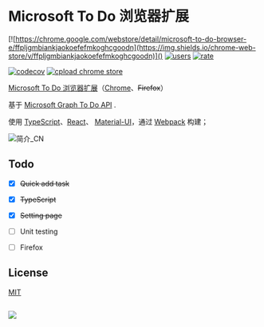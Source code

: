 # Microsoft To Do 浏览器扩展

[![https://chrome.google.com/webstore/detail/microsoft-to-do-browser-e/ffpljgmbiankjaokoefefmkoghcgoodn](https://img.shields.io/chrome-web-store/v/ffpljgmbiankjaokoefefmkoghcgoodn)]()
[![users](https://img.shields.io/chrome-web-store/users/ffpljgmbiankjaokoefefmkoghcgoodn)](https://chrome.google.com/webstore/detail/microsoft-to-do-browser-e/ffpljgmbiankjaokoefefmkoghcgoodn)
[![rate](https://img.shields.io/chrome-web-store/stars/ffpljgmbiankjaokoefefmkoghcgoodn)](https://chrome.google.com/webstore/detail/microsoft-to-do-browser-e/ffpljgmbiankjaokoefefmkoghcgoodn/reviews)

[![codecov](https://codecov.io/gh/WayneGongCN/microsoft-todo-browser-ext/branch/main/graph/badge.svg?token=OICY8Y0JVP)](https://codecov.io/gh/WayneGongCN/microsoft-todo-browser-ext)
[![cpload chrome store](https://github.com/WayneGongCN/microsoft-todo-browser-ext/actions/workflows/chrome-store-uploader.yml/badge.svg)](https://github.com/WayneGongCN/microsoft-todo-browser-ext/actions/workflows/chrome-store-uploader.yml)


[Microsoft To Do 浏览器扩展](https://mstodo-ext.waynegong.cn/)（[Chrome](https://chrome.google.com/webstore/detail/microsoft-to-do-chrome-ex/ffpljgmbiankjaokoefefmkoghcgoodn)、~~Firefox~~）

基于 [Microsoft Graph To Do API](https://docs.microsoft.com/en-us/graph/todo-concept-overview) .

使用 [TypeScript](https://www.typescriptlang.org/)、[React](https://reactjs.org/)、
[Material-UI](https://material-ui.com/)，通过 [Webpack](https://webpack.js.org/) 构建；


![简介_CN](https://user-images.githubusercontent.com/20236883/149657874-69b5c166-3fc6-43f6-8118-2364aaf331c6.gif)


## Todo

- [x] ~~Quick add task~~
- [x] ~~TypeScript~~
- [x] ~~Setting page~~
- [ ] Unit testing
- [ ] Firefox


## License

[MIT](https://opensource.org/licenses/MIT)


##

<a href="https://www.buymeacoffee.com/waynegong"><img src="https://img.buymeacoffee.com/button-api/?text=Buy+me+a+coffee&slug=waynegong&button_colour=0078d4&font_colour=ffffff&font_family=Cookie&outline_colour=ffffff&coffee_colour=ffffff"></a>
